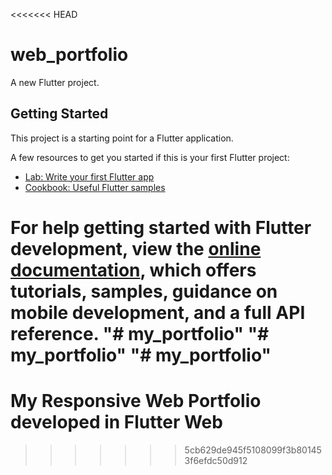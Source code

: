 <<<<<<< HEAD
# web_portfolio

A new Flutter project.

## Getting Started

This project is a starting point for a Flutter application.

A few resources to get you started if this is your first Flutter project:

- [Lab: Write your first Flutter app](https://docs.flutter.dev/get-started/codelab)
- [Cookbook: Useful Flutter samples](https://docs.flutter.dev/cookbook)

For help getting started with Flutter development, view the
[online documentation](https://docs.flutter.dev/), which offers tutorials,
samples, guidance on mobile development, and a full API reference.
"# my_portfolio" 
"# my_portfolio" 
"# my_portfolio" 
=======
# My Responsive Web Portfolio developed in Flutter Web
>>>>>>> 5cb629de945f5108099f3b801453f6efdc50d912
